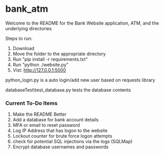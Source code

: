# bank_atm

Welcome to the README for the Bank Website application, ATM, and the underlying directories

Steps to run:

1. Download
2. Move the folder to the appropriate directory
3. Run "pip install -r requirements.txt"
4. Run "python ./website.py"
5. Vist: <http://127.0.0.1:5000>

python_login.py is a auto login/add new user based on requests library

databaseTest\test_database.py tests the database contents

### Current To-Do Items ###

1. Make the README Better
2. Add a database for bank account details
3. MFA or email to reset password
4. Log IP Address that has logon to the website
5. Lockout counter for brute force logon attempts
6. check for potential SQL injections via the logs (SQLMap)
7. Encrypt database usernames and passwords
